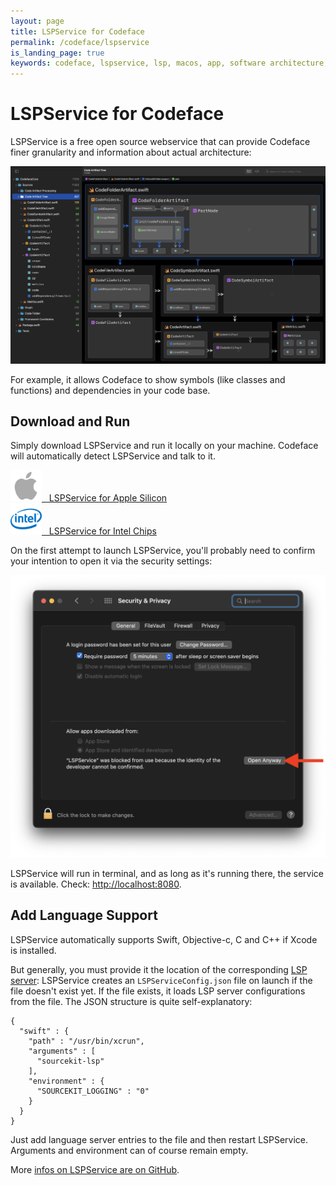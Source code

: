 ```yaml
---
layout: page
title: LSPService for Codeface
permalink: /codeface/lspservice
is_landing_page: true
keywords: codeface, lspservice, lsp, macos, app, software architecture, analytics
---
```


# LSPService for Codeface

LSPService is a free open source webservice that can provide Codeface finer granularity and information about actual architecture:

![](screenshot.png) 

For example, it allows Codeface to show symbols (like classes and functions) and dependencies in your code base.

## Download and Run

Simply download LSPService and run it locally on your machine. Codeface will automatically detect LSPService and talk to it.

<div class="grid-x small-up-1 medium-up-2 grid-margin-y grid-margin-x">
   <div class="cell">
        <a href="/codeface/lspservice/binaries/arm64-apple-macosx/LSPService.zip" download>
            <img src="/codeface/lspservice/apple-logo.png" width="50"/> &nbsp; LSPService for Apple Silicon
        </a>
   </div>
   <div class="cell">
        <a href="/codeface/lspservice/binaries/x86_64-apple-macosx/LSPService.zip" download>
            <img src="/codeface/lspservice/intel-logo.png" width="50"/> &nbsp; LSPService for Intel Chips
        </a>
   </div>
</div>

On the first attempt to launch LSPService, you'll probably need to confirm your intention to open it via the security settings:

![](security_preferences_screenshot.png)

LSPService will run in terminal, and as long as it's running there, the service is available. Check: <http://localhost:8080>.

## Add Language Support

LSPService automatically supports Swift, Objective-c, C and C++ if Xcode is installed.

But generally, you must provide it the location of the corresponding [LSP server](https://langserver.org): LSPService creates an `LSPServiceConfig.json` file on launch if the file doesn't exist yet. If the file exists, it loads LSP server configurations from the file. The JSON structure is quite self-explanatory:

```
{
  "swift" : {
    "path" : "/usr/bin/xcrun",
    "arguments" : [
      "sourcekit-lsp"
    ],
    "environment" : {
      "SOURCEKIT_LOGGING" : "0"
    }
  }
}
```

Just add language server entries to the file and then restart LSPService. Arguments and environment can of course remain empty.

More [infos on LSPService are on GitHub](https://github.com/flowtoolz/LSPService).
